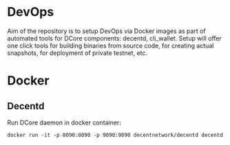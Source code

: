 # DevOps
Aim of the repository is to setup DevOps via Docker images as part of automated tools for DCore components: decentd, cli_wallet. Setup will offer one click tools for building binaries from source code, for creating actual snapshots, for deployment of private testnet, etc.

# Docker
## Decentd

Run DCore daemon in docker container:
```
docker run -it -p 8090:8090 -p 9090:9090 decentnetwork/decentd decentd
```
